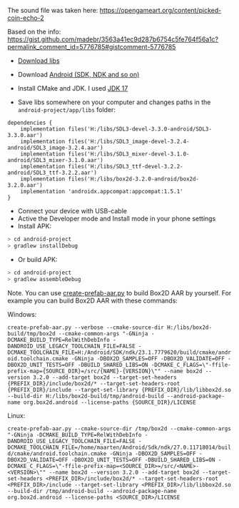 The sound file was taken here: https://opengameart.org/content/picked-coin-echo-2

Based on the info: https://gist.github.com/madebr/3563a41ec9d287b6754c5fe764f56a1c?permalink_comment_id=5776785#gistcomment-5776785

- [Download libs](https://www.dropbox.com/scl/fi/90wkqzomm61s0lhmqcume/sdl-libs-and-box2dv3-v1.0.zip?rlkey=h8heed2gln48lfdh2jygd6ich&st=chgdwttl&raw=1)
- Download [Android (SDK, NDK and so on)](https://www.mediafire.com/file/zt5n2q5hu70u94g/Android.zip/file)
- Install CMake and JDK. I used [JDK 17](https://www.oracle.com/java/technologies/javase/jdk17-archive-downloads.html)

- Save libs somewhere on your computer and changes paths in the `android-project/app/libs` folder:

```
dependencies {
    implementation files('H:/libs/SDL3-devel-3.3.0-android/SDL3-3.3.0.aar')
    implementation files('H:/libs/SDL3_image-devel-3.2.4-android/SDL3_image-3.2.4.aar')
    implementation files('H:/libs/SDL3_mixer-devel-3.1.0-android/SDL3_mixer-3.1.0.aar')
    implementation files('H:/libs/SDL3_ttf-devel-3.2.2-android/SDL3_ttf-3.2.2.aar')
    implementation files('H:/libs/box2d-3.2.0-android/box2d-3.2.0.aar')
    implementation 'androidx.appcompat:appcompat:1.5.1'
}
```

- Connect your device with USB-cable
- Active the Developer mode and Install mode in your phone settings
- Install APK:

```bash
> cd android-project
> gradlew installDebug
```

- Or build APK:

```bash
> cd android-project
> gradlew assembleDebug
```

Note. You can use [create-prefab-aar.py](https://gist.github.com/madebr/3563a41ec9d287b6754c5fe764f56a1c) to build Box2D AAR by yourself. For example you can build Box2D AAR with these commands:

Windows:

`
create-prefab-aar.py --verbose --cmake-source-dir H:/libs/box2d-build/tmp/box2d --cmake-common-args "-GNinja -DCMAKE_BUILD_TYPE=RelWithDebInfo -DANDROID_USE_LEGACY_TOOLCHAIN_FILE=FALSE -DCMAKE_TOOLCHAIN_FILE=H:/Android/SDK/ndk/23.1.7779620/build/cmake/android.toolchain.cmake -GNinja -DBOX2D_SAMPLES=OFF -DBOX2D_VALIDATE=OFF -DBOX2D_UNIT_TESTS=OFF -DBUILD_SHARED_LIBS=ON -DCMAKE_C_FLAGS=\"-ffile-prefix-map={SOURCE_DIR}=/src/{NAME}-{VERSION}\"" --name box2d --version 3.2.0 --add-target box2d --target-set-headers {PREFIX_DIR}/include/box2d/* --target-set-headers-root {PREFIX_DIR}/include --target-set-library {PREFIX_DIR}/lib/libbox2d.so --build-dir H:/libs/box2d-build/tmp/android-build --android-package-name org.box2d.android --license-paths {SOURCE_DIR}/LICENSE
`

Linux:

`
create-prefab-aar.py --cmake-source-dir /tmp/box2d --cmake-common-args "-GNinja -DCMAKE_BUILD_TYPE=RelWithDebInfo -DANDROID_USE_LEGACY_TOOLCHAIN_FILE=FALSE -DCMAKE_TOOLCHAIN_FILE=/home/maarten/Android/Sdk/ndk/27.0.11718014/build/cmake/android.toolchain.cmake -GNinja -DBOX2D_SAMPLES=OFF -DBOX2D_VALIDATE=OFF -DBOX2D_UNIT_TESTS=OFF -DBUILD_SHARED_LIBS=ON -DCMAKE_C_FLAGS=\"-ffile-prefix-map=<SOURCE_DIR>=/src/<NAME>-<VERSION>\"" --name box2d --version 3.2.0 --add-target box2d --target-set-headers <PREFIX_DIR>/include/box2d/* --target-set-headers-root <PREFIX_DIR>/include --target-set-library <PREFIX_DIR>/lib/libbox2d.so --build-dir /tmp/android-build --android-package-name org.box2d.android --license-paths <SOURCE_DIR>/LICENSE
`

